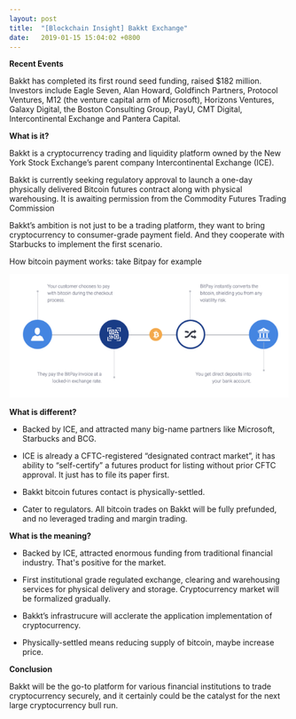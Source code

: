 ```yaml
---
layout: post
title:  "[Blockchain Insight] Bakkt Exchange"
date:   2019-01-15 15:04:02 +0800
---
```


**Recent Events**

Bakkt has completed its first round seed funding, raised $182 million. Investors include Eagle Seven, Alan Howard, Goldfinch Partners, Protocol Ventures, M12 (the venture capital arm of Microsoft), Horizons Ventures, Galaxy Digital, the Boston Consulting Group, PayU, CMT Digital, Intercontinental Exchange and Pantera Capital.


**What is it?**

Bakkt is a cryptocurrency trading and liquidity platform owned by the New York Stock Exchange’s parent company Intercontinental Exchange (ICE).

Bakkt is currently seeking regulatory approval to launch a one-day physically delivered Bitcoin futures contract along with physical warehousing. It is awaiting permission from the Commodity Futures Trading Commission

Bakkt’s ambition is not just to be a trading platform, they want to bring cryptocurrency to consumer-grade payment field. And they cooperate with Starbucks to implement the first scenario.

How bitcoin payment works: take Bitpay for example

![](/assets/img/2019-01-15-bakkt-1.png)

**What is different?**

- Backed by ICE, and attracted many big-name partners like Microsoft, Starbucks and BCG.

- ICE is already a CFTC-registered “designated contract market”, it has ability to “self-certify” a futures product for listing without prior CFTC approval. It just has to file its paper first.

- Bakkt bitcoin futures contact is physically-settled. 

- Cater to regulators. All bitcoin trades on Bakkt will be fully prefunded, and no leveraged trading and margin trading.

**What is the meaning?**

- Backed by ICE, attracted enormous funding from traditional financial industry. That's positive for the market.

- First institutional grade regulated exchange, clearing and warehousing services for physical delivery and storage. Cryptocurrency market will be formalized gradually.

- Bakkt’s infrastrucure will acclerate the application implementation  of cryptocurrency.

- Physically-settled means reducing supply of bitcoin, maybe increase price.

**Conclusion**

Bakkt will be the go-to platform for various financial institutions to trade cryptocurrency securely, and it certainly could be the catalyst for the next large cryptocurrency bull run.
